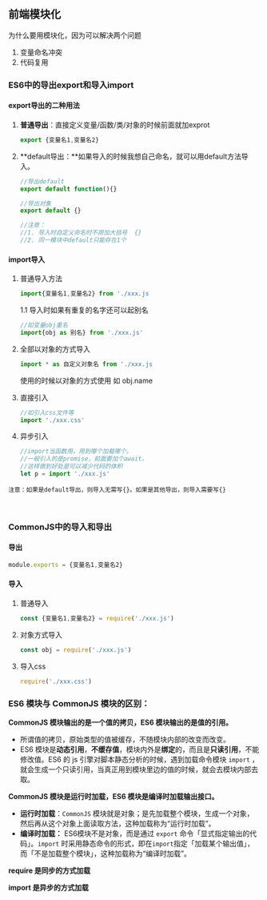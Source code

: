 ## 前端模块化

为什么要用模块化，因为可以解决两个问题
1. 变量命名冲突
2. 代码复用

### ES6中的导出export和导入import

#### export导出的二种用法

1. **普通导出**：直接定义变量/函数/类/对象的时候前面就加exprot

    ```js
    export {变量名1,变量名2}
    ```

2. **default导出：**如果导入的时候我想自己命名，就可以用default方法导入。

    ```js
    //导出default
    export default function(){}
    
    //导出对象
    export default {} 
    
    //注意：
    //1. 导入时自定义命名时不用加大括号  {}
    //2. 同一模块中default只能存在1个
    ```

#### import导入

1. 普通导入方法

	```js
	import{变量名1,变量名2} from './xxx.js
	```
	
	1.1 导入时如果有重复的名字还可以起别名  
	
	```js
	//如变量obj重名
	import{obj as 别名} from './xxx.js'
	```

2. 全部以对象的方式导入

    ```js
    import * as 自定义对象名 from './xxx.js
    ```

    使用的时候以对象的方式使用   如 obj.name

3. 直接引入
	
	```js
	//如引入css文件等
	import './xxx.css'
	```
	
4. 异步引入
	```js
	//import当函数用，用到哪个加载哪个。
	//一般引入的是promise，前面要加个await。
	//这样做到好处是可以减少代码的体积
	let p = import './xxx.js'	
	```

`注意：如果是default导出，则导入无需写{}。如果是其他导出，则导入需要写{}`



<br>

### CommonJS中的导入和导出

#### 导出  

```js
module.exports = {变量名1,变量名2}
```

#### 导入

1. 普通导入

   ```js
   const {变量名1,变量名2} = require('./xxx.js')
   ```

2. 对象方式导入

   ```js
   const obj = require('./xxx.js')
   ```

3. 导入css

   ```js
   require('./xxx.css')
   ```

   

### **ES6 模块与 CommonJS 模块的区别：**



**CommonJS 模块输出的是一个值的拷贝，ES6 模块输出的是值的引用。**

- 所谓值的拷贝，原始类型的值被缓存，不随模块内部的改变而改变。
- ES6 模块是**动态引用**，**不缓存值**，模块内外是**绑定**的，而且是**只读引用**，不能修改值。ES6 的 js 引擎对脚本静态分析的时候，遇到加载命令模块 `import` ，就会生成一个只读引用，当真正用到模块里边的值的时候，就会去模块内部去取。



**CommonJS 模块是运行时加载，ES6 模块是编译时加载输出接口。**

- **运行时加载**：`CommonJS` 模块就是对象；是先加载整个模块，生成一个对象，然后再从这个对象上面读取方法，这种加载称为“运行时加载”。
- **编译时加载：** ES6模块不是对象，而是通过 `export` 命令「显式指定输出的代码」。`import` 时采用静态命令的形式，即在`import`指定「加载某个输出值」，而「不是加载整个模块」，这种加载称为“编译时加载”。



**require 是同步的方式加载**

**import 是异步的方式加载**